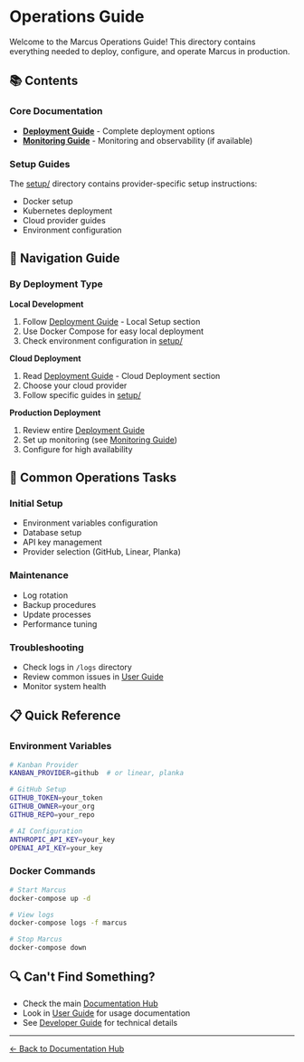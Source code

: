 # Operations Guide

Welcome to the Marcus Operations Guide! This directory contains everything needed to deploy, configure, and operate Marcus in production.

## 📚 Contents

### Core Documentation
- [**Deployment Guide**](deployment.md) - Complete deployment options
- [**Monitoring Guide**](monitoring.md) - Monitoring and observability (if available)

### Setup Guides
The [setup/](setup/) directory contains provider-specific setup instructions:
- Docker setup
- Kubernetes deployment
- Cloud provider guides
- Environment configuration

## 🧭 Navigation Guide

### By Deployment Type

**Local Development**
1. Follow [Deployment Guide](deployment.md) - Local Setup section
2. Use Docker Compose for easy local deployment
3. Check environment configuration in [setup/](setup/)

**Cloud Deployment**
1. Read [Deployment Guide](deployment.md) - Cloud Deployment section
2. Choose your cloud provider
3. Follow specific guides in [setup/](setup/)

**Production Deployment**
1. Review entire [Deployment Guide](deployment.md)
2. Set up monitoring (see [Monitoring Guide](monitoring.md))
3. Configure for high availability

## 🔧 Common Operations Tasks

### Initial Setup
- Environment variables configuration
- Database setup
- API key management
- Provider selection (GitHub, Linear, Planka)

### Maintenance
- Log rotation
- Backup procedures
- Update processes
- Performance tuning

### Troubleshooting
- Check logs in `/logs` directory
- Review common issues in [User Guide](../user-guide/how-to/troubleshoot-common-issues.md)
- Monitor system health

## 📋 Quick Reference

### Environment Variables
```bash
# Kanban Provider
KANBAN_PROVIDER=github  # or linear, planka

# GitHub Setup
GITHUB_TOKEN=your_token
GITHUB_OWNER=your_org
GITHUB_REPO=your_repo

# AI Configuration
ANTHROPIC_API_KEY=your_key
OPENAI_API_KEY=your_key
```

### Docker Commands
```bash
# Start Marcus
docker-compose up -d

# View logs
docker-compose logs -f marcus

# Stop Marcus
docker-compose down
```

## 🔍 Can't Find Something?

- Check the main [Documentation Hub](../README.md)
- Look in [User Guide](../user-guide/) for usage documentation
- See [Developer Guide](../developer-guide/) for technical details

---

[← Back to Documentation Hub](../README.md)